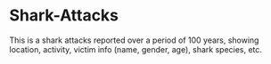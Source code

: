 # Shark-Attacks
This is a shark attacks reported over a period of 100 years, showing location, activity, victim info (name, gender, age), shark species, etc.
